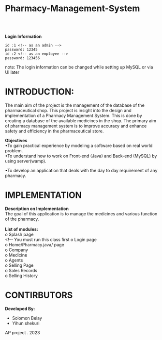 # **Pharmacy-Management-System**
<br/>
<br/>





**Login Information** <br>
 ```
 id :1 <!-- as an admin -->
 password: 12345 
 id :2 <!-- as an employee -->
 password: 123456
 ```
 note: The login information can be changed while setting up MySQL or via UI later
 
# INTRODUCTION: <br>
The main aim of the project is the management of the database of the pharmaceutical shop.
 This project is insight into the design and implementation of a Pharmacy Management System. 
 This is done by creating a database of the available medicines in the shop.
 The primary aim of pharmacy management system is to improve accuracy and enhance safety and efficiency in the pharmaceutical store.


**Objectives**<br>
•To gain practical experience by modeling a software based on real world problem. <br>
•To understand how to work on Front-end (Java) and Back-end (MySQL) by using server(wamp).

•To develop an application that deals with the day to day requirement of any pharmacy.<br>


# IMPLEMENTATION <br>
**Description on Implementation**<br>
The goal of this application is to manage the medicines and various function of the pharmacy. <br><br>
**List of modules:**<br>
o	Splash page<br><!-- You must run this class first
o	Login page<br>
o	Home/Pharmacy.java/ page<br>
o	Company<br>
o	Medicine<br>
o	Agents<br>
o	Selling Page<br>
o	Sales Records<br>
o	Selling History<br>


# CONTIRBUTORS <br>
**Developed By:**<br>
- Solomon Belay
- Yihun shekuri

AP project . 2023
